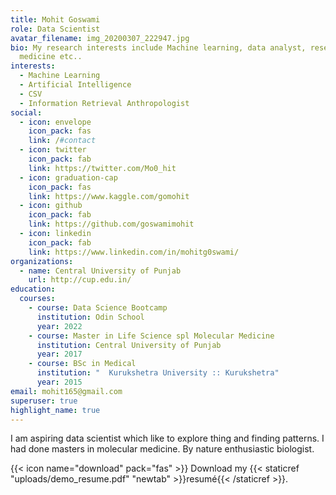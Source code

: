 ```yaml
---
title: Mohit Goswami
role: Data Scientist
avatar_filename: img_20200307_222947.jpg
bio: My research interests include Machine learning, data analyst, research and
  medicine etc..
interests:
  - Machine Learning
  - Artificial Intelligence
  - CSV
  - Information Retrieval Anthropologist
social:
  - icon: envelope
    icon_pack: fas
    link: /#contact
  - icon: twitter
    icon_pack: fab
    link: https://twitter.com/Mo0_hit
  - icon: graduation-cap
    icon_pack: fas
    link: https://www.kaggle.com/gomohit
  - icon: github
    icon_pack: fab
    link: https://github.com/goswamimohit
  - icon: linkedin
    icon_pack: fab
    link: https://www.linkedin.com/in/mohitg0swami/
organizations:
  - name: Central University of Punjab
    url: http://cup.edu.in/
education:
  courses:
    - course: Data Science Bootcamp
      institution: Odin School
      year: 2022
    - course: Master in Life Science spl Molecular Medicine
      institution: Central University of Punjab
      year: 2017
    - course: BSc in Medical
      institution: "  Kurukshetra University :: Kurukshetra"
      year: 2015
email: mohit165@gmail.com
superuser: true
highlight_name: true
---
```

I am aspiring data scientist which like to explore thing and finding patterns. I had done masters in  molecular medicine. By nature enthusiastic biologist.

{{< icon name="download" pack="fas" >}} Download my {{< staticref "uploads/demo_resume.pdf" "newtab" >}}resumé{{< /staticref >}}.